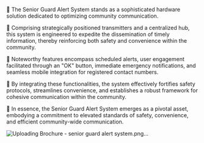 🔹 The Senior Guard Alert System stands as a sophisticated hardware solution dedicated to optimizing community communication.

🔸 Comprising strategically positioned transmitters and a centralized hub, this system is engineered to expedite the dissemination of timely information, thereby reinforcing both safety and convenience within the community.

🔹 Noteworthy features encompass scheduled alerts, user engagement facilitated through an "OK" button, immediate emergency notifications, and seamless mobile integration for registered contact numbers.

🔸 By integrating these functionalities, the system effectively fortifies safety protocols, streamlines convenience, and establishes a robust framework for cohesive communication within the community.

🔹 In essence, the Senior Guard Alert System emerges as a pivotal asset, embodying a commitment to elevated standards of safety, convenience, and efficient community-wide communication.

![Uploading Brochure - senior guard alert  system.png…]()
